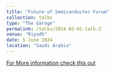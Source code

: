 ```yaml
---
title: "Future of Semiconductor Forum"
collection: talks
type: "The Garage"
permalink: /talks/2014-02-01-talk-2
venue: "Riyadh"
date: 5 June 2024
location: "Saudi Arabia"
---
```


[For More information check this out](https://semiconductors.kacst.gov.sa/speaker-single.html?id=910)

